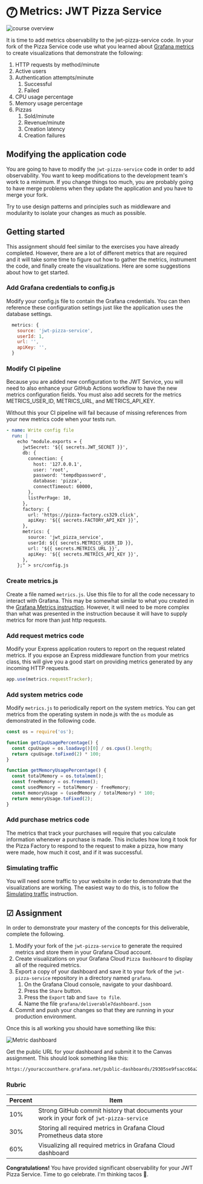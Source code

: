 # ⓻ Metrics: JWT Pizza Service

![course overview](../sharedImages/courseOverview.png)

It is time to add metrics observability to the jwt-pizza-service code. In your fork of the Pizza Service code use what you learned about [Grafana metrics](../grafanaMetrics/grafanaMetrics.md) to create visualizations that demonstrate the following:

1. HTTP requests by method/minute
1. Active users
1. Authentication attempts/minute
   1. Successful
   1. Failed
1. CPU usage percentage
1. Memory usage percentage
1. Pizzas
   1. Sold/minute
   1. Revenue/minute
   1. Creation latency
   1. Creation failures

## Modifying the application code

You are going to have to modify the `jwt-pizza-service` code in order to add observability. You want to keep modifications to the development team's work to a minimum. If you change things too much, you are probably going to have merge problems when they update the application and you have to merge your fork.

Try to use design patterns and principles such as middleware and modularity to isolate your changes as much as possible.

## Getting started

This assignment should feel similar to the exercises you have already completed. However, there are a lot of different metrics that are required and it will take some time to figure out how to gather the metrics, instrument the code, and finally create the visualizations. Here are some suggestions about how to get started.

### Add Grafana credentials to config.js

Modify your config.js file to contain the Grafana credentials. You can then reference these configuration settings just like the application uses the database settings.

```js
  metrics: {
    source: 'jwt-pizza-service',
    userId: 1,
    url: '',
    apiKey: '',
  }
```

### Modify CI pipeline

Because you are added new configuration to the JWT Service, you will need to also enhance your GitHub Actions workflow to have the new metrics configuration fields. You must also add secrets for the metrics METRICS_USER_ID, METRICS_URL, and METRICS_API_KEY.

Without this your CI pipeline will fail because of missing references from your new metrics code when your tests run.

```yml
- name: Write config file
  run: |
    echo "module.exports = {
      jwtSecret: '${{ secrets.JWT_SECRET }}',
      db: {
        connection: {
          host: '127.0.0.1',
          user: 'root',
          password: 'tempdbpassword',
          database: 'pizza',
          connectTimeout: 60000,
        },
        listPerPage: 10,
      },
      factory: {
        url: 'https://pizza-factory.cs329.click',
        apiKey: '${{ secrets.FACTORY_API_KEY }}',
      },
      metrics: {
        source: 'jwt_pizza_service',
        userId: ${{ secrets.METRICS_USER_ID }},
        url: '${{ secrets.METRICS_URL }}',
        apiKey: '${{ secrets.METRICS_API_KEY }}',
      },            
    };" > src/config.js
```

### Create metrics.js

Create a file named `metrics.js`. Use this file to for all the code necessary to interact with Grafana. This may be somewhat similar to what you created in the [Grafana Metrics instruction](../grafanaMetrics/grafanaMetrics.md). However, it will need to be more complex than what was presented in the instruction because it will have to supply metrics for more than just http requests.

### Add request metrics code

Modify your Express application routers to report on the request related metrics. If you expose an Express middleware function from your metrics class, this will give you a good start on providing metrics generated by any incoming HTTP requests.

```js
app.use(metrics.requestTracker);
```

### Add system metrics code

Modify `metrics.js` to periodically report on the system metrics. You can get metrics from the operating system in node.js with the `os` module as demonstrated in the following code.

```js
const os = require('os');

function getCpuUsagePercentage() {
  const cpuUsage = os.loadavg()[0] / os.cpus().length;
  return cpuUsage.toFixed(2) * 100;
}

function getMemoryUsagePercentage() {
  const totalMemory = os.totalmem();
  const freeMemory = os.freemem();
  const usedMemory = totalMemory - freeMemory;
  const memoryUsage = (usedMemory / totalMemory) * 100;
  return memoryUsage.toFixed(2);
}
```

### Add purchase metrics code

The metrics that track your purchases will require that you calculate information whenever a purchase is made. This includes how long it took for the Pizza Factory to respond to the request to make a pizza, how many were made, how much it cost, and if it was successful.

### Simulating traffic

You will need some traffic to your website in order to demonstrate that the visualizations are working. The easiest way to do this, is to follow the [Simulating traffic](../simulatingTraffic/simulatingTraffic.md) instruction.

## ☑ Assignment

In order to demonstrate your mastery of the concepts for this deliverable, complete the following.

1. Modify your fork of the `jwt-pizza-service` to generate the required metrics and store them in your Grafana Cloud account.
1. Create visualizations on your Grafana Cloud `Pizza Dashboard` to display all of the required metrics.
1. Export a copy of your dashboard and save it to your fork of the `jwt-pizza-service` repository in a directory named `grafana`.
   1. On the Grafana Cloud console, navigate to your dashboard.
   1. Press the `Share` button.
   1. Press the `Export` tab and `Save to file`.
   1. Name the file `grafana/deliverable7dashboard.json`
1. Commit and push your changes so that they are running in your production environment.

Once this is all working you should have something like this:

![Metric dashboard](metricDashboard.png)

Get the public URL for your dashboard and submit it to the Canvas assignment. This should look something like this:

```txt
https://youraccounthere.grafana.net/public-dashboards/29305se9fsacc66a21fa91899b75734
```

### Rubric

| Percent | Item                                                                                      |
| ------- | ----------------------------------------------------------------------------------------- |
| 10%     | Strong GitHub commit history that documents your work in your fork of `jwt-pizza-service` |
| 30%     | Storing all required metrics in Grafana Cloud Prometheus data store                       |
| 60%     | Visualizing all required metrics in Grafana Cloud dashboard                               |

**Congratulations!** You have provided significant observability for your JWT Pizza Service. Time to go celebrate. I'm thinking tacos 🌮.
